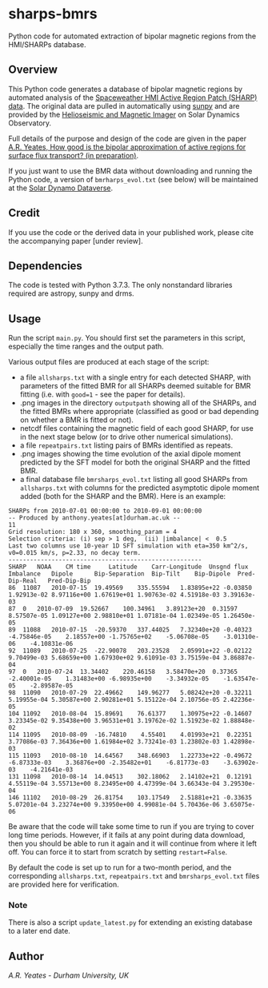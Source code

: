 # sharps-bmrs
Python code for automated extraction of bipolar magnetic regions from the HMI/SHARPs database.

## Overview

This Python code generates a database of bipolar magnetic regions by automated analysis of the <a href="http://jsoc.stanford.edu/doc/data/hmi/sharp/sharp.htm">Spaceweather HMI Active Region Patch (SHARP) data</a>. The original data are pulled in automatically using <a href="https://sunpy.org">sunpy</a> and are provided by the <a href="http://hmi.stanford.edu">Helioseismic and Magnetic Imager</a> on Solar Dynamics Observatory.

Full details of the purpose and design of the code are given in the paper <a href="">A.R. Yeates, How good is the bipolar approximation of active regions for surface flux transport? (in preparation)</a>.

If you just want to use the BMR data without downloading and running the Python code, a version of `bmrharps_evol.txt` (see below) will be maintained at the <a href="">Solar Dynamo Dataverse</a>.

## Credit

If you use the code or the derived data in your published work, please cite the accompanying paper [under review].

## Dependencies

The code is tested with Python 3.7.3. The only nonstandard libraries required are astropy, sunpy and drms.

## Usage

Run the script `main.py`. You should first set the parameters in this script, especially the time ranges and the output path.

Various output files are produced at each stage of the script:
- a file `allsharps.txt` with a single entry for each detected SHARP, with parameters of the fitted BMR for all SHARPs deemed suitable for BMR fitting (i.e. with `good=1` - see the paper for details).
- .png images in the directory `outputpath` showing all of the SHARPs, and the fitted BMRs where appropriate (classified as good or bad depending on whether a BMR is fitted or not). 
- netcdf files containing the magnetic field of each good SHARP, for use in the next stage below (or to drive other numerical simulations).
- a file `repeatpairs.txt` listing pairs of BMRs identified as repeats.
- .png images showing the time evolution of the axial dipole moment predicted by the SFT model for both the original SHARP and the fitted BMR.
- a final database file `bmrsharps_evol.txt` listing all good SHARPs from `allsharps.txt` with columns for the predicted asymptotic dipole moment added (both for the SHARP and the BMR). Here is an example:
```
SHARPs from 2010-07-01 00:00:00 to 2010-09-01 00:00:00
-- Produced by anthony.yeates[at]durham.ac.uk --
11
Grid resolution: 180 x 360, smoothing_param = 4
Selection criteria: (i) sep > 1 deg,  (ii) |imbalance| <  0.5
Last two columns use 10-year 1D SFT simulation with eta=350 km^2/s, v0=0.015 km/s, p=2.33, no decay term.
------------------------------------------------------
SHARP	NOAA	CM time		Latitude	Carr-Longitude	Unsgnd flux	Imbalance	Dipole		Bip-Separation	Bip-Tilt	Bip-Dipole	Pred-Dip-Real	Pred-Dip-Bip
86	11087	2010-07-15	19.49569	335.55594	1.83895e+22	-0.03850	1.92913e-02	8.97116e+00	1.67619e+01	1.90763e-02	4.51918e-03	3.39163e-03
87	0	2010-07-09	19.52667	100.34961	3.89123e+20	 0.31597	8.57507e-05	1.09127e+00	2.98810e+01	1.07181e-04	1.02349e-05	1.26450e-05
89	11088	2010-07-15	-20.59370	337.44025	7.32340e+20	-0.40323	-4.75846e-05	2.18557e+00	-1.75765e+02	-5.06708e-05	-3.01310e-06	-4.10831e-06
92	11089	2010-07-25	-22.90078	203.23528	2.05991e+22	-0.02122	9.70499e-03	5.68659e+00	1.67930e+02	9.61091e-03	3.75159e-04	3.86887e-04
97	0	2010-07-24	13.34402	220.46158	3.58470e+20	 0.37365	-2.40001e-05	1.31483e+00	-6.98935e+00	-3.34932e-05	-1.63547e-05	-2.89587e-05
98	11090	2010-07-29	22.49662	149.96277	5.08242e+20	-0.32211	5.19955e-04	5.30587e+00	2.90281e+01	5.15122e-04	2.10756e-05	2.42236e-05
104	11092	2010-08-04	15.89691	76.61377	1.30975e+22	-0.14607	3.23345e-02	9.35438e+00	3.96531e+01	3.19762e-02	1.51923e-02	1.88848e-02
114	11095	2010-08-09	-16.74810	 4.55401	4.01993e+21	 0.22351	3.77086e-03	7.36436e+00	1.61984e+02	3.73241e-03	1.23802e-03	1.42898e-03
115	11093	2010-08-10	14.64567	348.66903	1.22733e+22	-0.49672	-6.87333e-03	3.36876e+00	-2.35482e+01	-6.81773e-03	-3.63902e-03	-4.21641e-03
131	11098	2010-08-14	14.04513	302.18062	2.14102e+21	 0.12191	4.55119e-04	3.55713e+00	8.23495e+00	4.47399e-04	3.66343e-04	3.29530e-04
146	11102	2010-08-29	26.81754	103.17549	2.51881e+21	-0.33635	5.07201e-04	3.23274e+00	9.33950e+00	4.99081e-04	5.70436e-06	3.65075e-06
```

Be aware that the code will take some time to run if you are trying to cover long time periods. However, if it fails at any point during data download, then you should be able to run it again and it will continue from where it left off. You can force it to start from scratch by setting `restart=False`.

By default the code is set up to run for a two-month period, and the corresponding `allsharps.txt`, `repeatpairs.txt` and `bmrsharps_evol.txt` files are provided here for verification.

### Note

There is also a script `update_latest.py` for extending an existing database to a later end date.

## Author

*A.R. Yeates - Durham University, UK*
